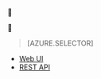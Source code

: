 <!-- not suitable for Mooncake -->


<!-- not suitable for Mooncake -->


> [AZURE.SELECTOR]
- [Web UI](/documentation/articles/hdinsight-hadoop-manage-ambari/)
- [REST API](/documentation/articles/hdinsight-hadoop-manage-ambari-rest-api/)